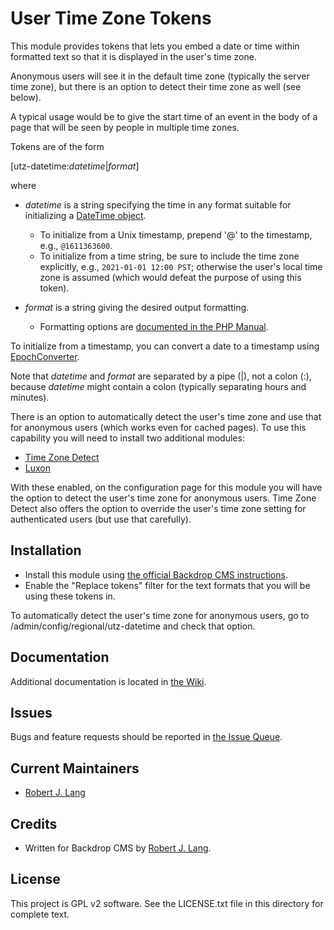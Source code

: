 User Time Zone Tokens
================

This module provides tokens that lets you embed a date or time within formatted text so that it is displayed in the user's time zone.

Anonymous users will see it in the default time zone (typically the server time zone), but there is an option to detect their time zone as well (see below).

A typical usage would be to give the start time of an event in the body of a page that will be seen by people in multiple time zones.

Tokens are of the form

[utz-datetime:_datetime_|_format_]

where

* _datetime_ is a string specifying the time in any format suitable for initializing a [DateTime object](https://www.php.net/manual/en/class.datetime).
  * To initialize from a Unix timestamp, prepend '@' to the timestamp, e.g., `@1611363600`.
  * To initialize from a time string, be sure to include the time zone explicitly, e.g., `2021-01-01 12:00 PST`; otherwise the user's local time zone is assumed (which would defeat the purpose of using this token).

* _format_ is a string giving the desired output formatting.
  * Formatting options are [documented in the PHP Manual](https://www.php.net/manual/en/datetime.format).

To initialize from a timestamp, you can convert a date to a timestamp using [EpochConverter](https://www.epochconverter.com).

Note that _datetime_ and _format_ are separated by a pipe (|), not a colon (:), because _datetime_ might contain a colon (typically separating hours and minutes).

There is an option to automatically detect the user's time zone and use that for anonymous users (which works even for cached pages). To use this capability you will need to install two additional modules:

* [Time Zone Detect](https://backdropcms.org/project/timezone_detect)
* [Luxon](https://github.com/bugfolder/luxon)

With these enabled, on the configuration page for this module you will have the option to detect the user's time zone for anonymous users. Time Zone Detect also offers the option to override the user's time zone setting for authenticated users (but use that carefully).


Installation
------------

- Install this module using [the official Backdrop CMS instructions](https://backdropcms.org/guide/modules).
- Enable the "Replace tokens" filter for the text formats that you will be using these tokens in.

To automatically detect the user's time zone for anonymous users, go to /admin/config/regional/utz-datetime and check that option.

Documentation
-------------

Additional documentation is located in [the Wiki](https://github.com/backdrop-contrib/utz_tokens/wiki/Documentation).

Issues
------

Bugs and feature requests should be reported in [the Issue Queue](https://github.com/backdrop-contrib/utz_tokens/issues).

Current Maintainers
-------------------

- [Robert J. Lang](https://github.com/bugfolder)

Credits
-------

- Written for Backdrop CMS by [Robert J. Lang](https://github.com/bugfolder).

License
-------

This project is GPL v2 software.
See the LICENSE.txt file in this directory for complete text.

